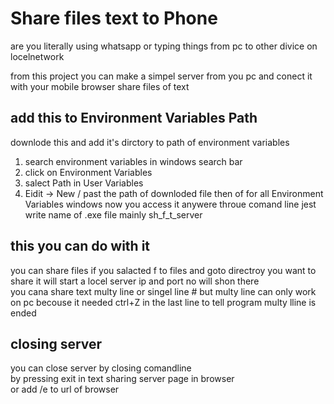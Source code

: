 # Share files text to Phone
are you literally using whatsapp or typing things from pc to other divice on locelnetwork

from this project you can make a simpel server from you pc and conect it with your mobile browser  share files of text

## add this to Environment Variables Path
downlode this and add it's dirctory to path of environment variables  
1. search environment variables in windows search bar
2. click on Environment Variables
3. salect Path in User Variables
4. Eidit -> New / past the path of downloded file then of for all Environment Variables windows
now you access it anywere throue comand line jest write name of .exe file mainly sh_f_t_server 

## this you can do with it 
you can share files if you salacted f to files and goto directroy you want to share it will start a locel server ip and port no will shon there  
you cana share text multy line or singel line # but multy line can only work on pc becouse it needed ctrl+Z in the last line to tell program multy lline is ended

## closing server
you can close server by closing comandline    
by pressing exit in text sharing server page in browser   
or add /e to url of browser